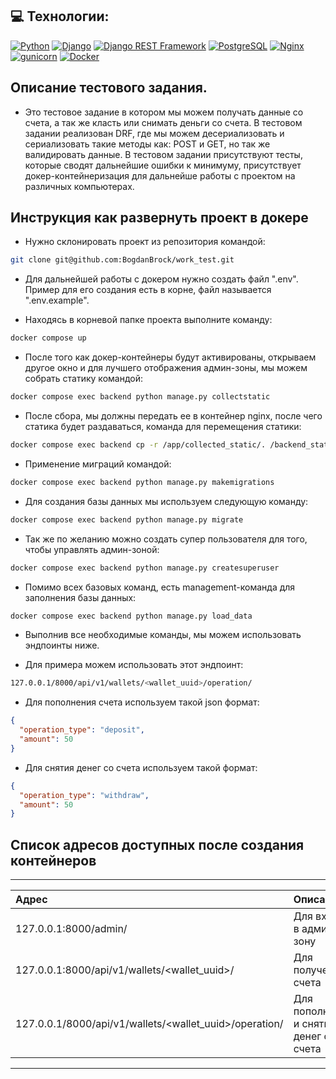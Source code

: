 ## 💻 Технологии:
[![Python](https://img.shields.io/badge/-Python-464646?style=flat&logo=Python&logoColor=56C0C0&color=008080)](https://www.python.org/)
[![Django](https://img.shields.io/badge/-Django-464646?style=flat&logo=Django&logoColor=56C0C0&color=008080)](https://www.djangoproject.com/)
[![Django REST Framework](https://img.shields.io/badge/-Django%20REST%20Framework-464646?style=flat&logo=Django%20REST%20Framework&logoColor=56C0C0&color=008080)](https://www.django-rest-framework.org/)
[![PostgreSQL](https://img.shields.io/badge/-PostgreSQL-464646?style=flat&logo=PostgreSQL&logoColor=56C0C0&color=008080)](https://www.postgresql.org/)
[![Nginx](https://img.shields.io/badge/-NGINX-464646?style=flat&logo=NGINX&logoColor=56C0C0&color=008080)](https://nginx.org/ru/)
[![gunicorn](https://img.shields.io/badge/-gunicorn-464646?style=flat&logo=gunicorn&logoColor=56C0C0&color=008080)](https://gunicorn.org/)
[![Docker](https://img.shields.io/badge/-Docker-464646?style=flat&logo=Docker&logoColor=56C0C0&color=008080)](https://www.docker.com/)

## Описание тестового задания.

- Это тестовое задание в котором мы можем получать данные со счета, 
а так же класть или снимать деньги со счета. В тестовом задании 
реализован DRF, где мы можем десериализовать и сериализовать такие 
методы как: POST и GET, но так же валидировать данные. 
В тестовом задании присутствуют тесты, которые сводят 
дальнейшие ошибки к минимуму, присутствует докер-контейнеризация 
для дальнейше работы с проектом на различных компьютерах.

## Инструкция как развернуть проект в докере

- Нужно склонировать проект из репозитория командой:
```bash
git clone git@github.com:BogdanBrock/work_test.git
```
- Для дальнейшей работы с докером нужно создать файл ".env".
Пример для его создания есть в корне, файл называется ".env.example".

- Находясь в корневой папке проекта выполните команду:
```bash
docker compose up
```

- После того как докер-контейнеры будут активированы, 
открываем другое окно и для лучшего отображения админ-зоны, 
мы можем собрать статику командой:
```bash
docker compose exec backend python manage.py collectstatic
```

- После сбора, мы должны передать ее в контейнер nginx,
после чего статика будет раздаваться, команда для
перемещения статики:
```bash
docker compose exec backend cp -r /app/collected_static/. /backend_static/static/
```

- Применение миграций командой:
```bash
docker compose exec backend python manage.py makemigrations
```

- Для создания базы данных мы
используем следующую команду:
```bash
docker compose exec backend python manage.py migrate
```

- Так же по желанию можно создать супер пользователя
для того, чтобы управлять админ-зоной:
```bash
docker compose exec backend python manage.py createsuperuser
```

- Помимо всех базовых команд, есть management-команда
для заполнения базы данных:
```bash
docker compose exec backend python manage.py load_data 
```

- Выполнив все необходимые команды,
мы можем использовать эндпоинты ниже.

- Для примера можем использовать этот эндпоинт:
```bash
127.0.0.1/8000/api/v1/wallets/<wallet_uuid>/operation/
```
- Для пополнения счета используем такой json формат:
```json
{
  "operation_type": "deposit",
  "amount": 50
}
```
- Для снятия денег со счета используем такой формат:
```json
{
  "operation_type": "withdraw",
  "amount": 50
}
```

## Список адресов доступных после создания контейнеров
--------------------------------------------------------------------------------------------------------
|                           Адрес                             |              Описание                  |
|:------------------------------------------------------------|:---------------------------------------|
| 127.0.0.1:8000/admin/                                       | Для входа в админ-зону                 |
| 127.0.0.1:8000/api/v1/wallets/<wallet_uuid>/                | Для получения счета                    |
| 127.0.0.1/8000/api/v1/wallets/<wallet_uuid>/operation/      | Для пополнения и снятия денег со счета |
--------------------------------------------------------------------------------------------------------

